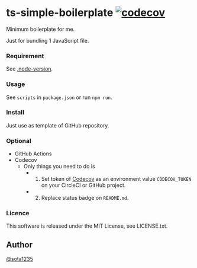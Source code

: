 ts-simple-boilerplate [![codecov](https://codecov.io/gh/sota1235/ts-simple-boilerplate/branch/master/graph/badge.svg)](https://codecov.io/gh/sota1235/ts-simple-boilerplate)
====

Minimum boilerplate for me.

Just for bundling 1 JavaScript file.

### Requirement

See [.node-version](./.node-version).

### Usage

See `scripts` in `package.json` or run `npm run`.

### Install

Just use as template of GitHub repository.

### Optional

- GitHub Actions
- Codecov
    - Only things you need to do is
        - 1. Set token of [Codecov](https://codecov.io/) as an environment value `CODECOV_TOKEN` on your CircleCI or GitHub project.
        - 2. Replace status badge on `README.md`.

### Licence

This software is released under the MIT License, see LICENSE.txt.

## Author

[@sota1235](https://github.com/sota1235)
